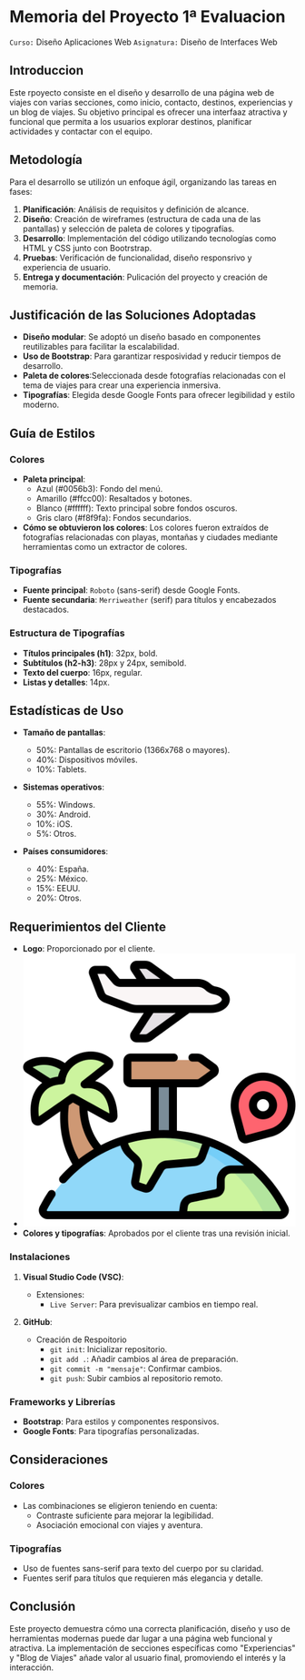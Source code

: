 # Memoria del Proyecto 1ª Evaluacion 

`Curso:` Diseño Aplicaciones Web 
`Asignatura:` Diseño de Interfaces Web

## Introduccion
Este rpoyecto consiste en el diseño y desarrollo de una página web de viajes con varias secciones, como inicio, contacto, destinos, experiencias y un blog de viajes.
Su objetivo principal es ofrecer una interfaaz atractiva y funcional que permita a los usuarios explorar destinos, planificar actividades y contactar con el equipo.

## Metodología
Para el desarrollo se utilizón un enfoque ágil, organizando las tareas en fases:
1. **Planificación**: Análisis de requisitos y definición de alcance.
2. **Diseño**: Creación de wireframes (estructura de cada una de las pantallas) y selección de paleta de colores y tipografías.
3. **Desarrollo**: Implementación del código utilizando tecnologías como HTML y CSS junto con Bootrstrap.
4. **Pruebas**: Verificación de funcionalidad, diseño responsrivo y experiencia de usuario.
5. **Entrega y documentación**: Pulicación del proyecto y creación de memoria.

## Justificación de las Soluciones Adoptadas
- **Diseño modular**: Se adoptó un diseño basado en componentes reutilizables para facilitar la escalabilidad.
- **Uso de Bootstrap**: Para garantizar resposividad y reducir tiempos de desarrollo.
- **Paleta de colores**:Seleccionada desde fotografías relacionadas con el tema de viajes para crear una experiencia inmersiva.
- **Tipografías**: Elegida desde Google Fonts para ofrecer legibilidad y estilo moderno.

## Guía de Estilos

### Colores
- **Paleta principal**:  
  - Azul (#0056b3): Fondo del menú.
  - Amarillo (#ffcc00): Resaltados y botones.
  - Blanco (#ffffff): Texto principal sobre fondos oscuros.
  - Gris claro (#f8f9fa): Fondos secundarios.
- **Cómo se obtuvieron los colores**:
  Los colores fueron extraídos de fotografías relacionadas con playas, montañas y ciudades mediante herramientas como un extractor de colores.


### Tipografías
- **Fuente principal**: `Roboto` (sans-serif) desde Google Fonts.
- **Fuente secundaria**: `Merriweather` (serif) para títulos y encabezados destacados.

### Estructura de Tipografías
- **Títulos principales (h1)**: 32px, bold.
- **Subtítulos (h2-h3)**: 28px y 24px, semibold.
- **Texto del cuerpo**: 16px, regular.
- **Listas y detalles**: 14px.


## Estadísticas de Uso
- **Tamaño de pantallas**:
  - 50%: Pantallas de escritorio (1366x768 o mayores).
  - 40%: Dispositivos móviles.
  - 10%: Tablets.


- **Sistemas operativos**:
  - 55%: Windows.
  - 30%: Android.
  - 10%: iOS.
  - 5%: Otros.


- **Países consumidores**:
  - 40%: España.
  - 25%: México.
  - 15%: EEUU.
  - 20%: Otros.


## Requerimientos del Cliente
- **Logo**: Proporcionado por el cliente.
- ![Imagen logo](img/logo2.png) 
- **Colores y tipografías**: Aprobados por el cliente tras una revisión inicial.



### Instalaciones
1. **Visual Studio Code (VSC)**:
   - Extensiones:
     - `Live Server`: Para previsualizar cambios en tiempo real.

2. **GitHub**:
   - Creación de Respoitorio 
     - `git init`: Inicializar repositorio.
     - `git add .`: Añadir cambios al área de preparación.
     - `git commit -m "mensaje"`: Confirmar cambios.
     - `git push`: Subir cambios al repositorio remoto.



### Frameworks y Librerías
- **Bootstrap**: Para estilos y componentes responsivos.
- **Google Fonts**: Para tipografías personalizadas.


## Consideraciones
### Colores
- Las combinaciones se eligieron teniendo en cuenta:
  - Contraste suficiente para mejorar la legibilidad.
  - Asociación emocional con viajes y aventura.

### Tipografías
- Uso de fuentes sans-serif para texto del cuerpo por su claridad.
- Fuentes serif para títulos que requieren más elegancia y detalle.


## Conclusión
Este proyecto demuestra cómo una correcta planificación, diseño y uso de herramientas modernas puede dar lugar a una página web funcional y atractiva. La implementación de secciones específicas como "Experiencias" y "Blog de Viajes" añade valor al usuario final, promoviendo el interés y la interacción.